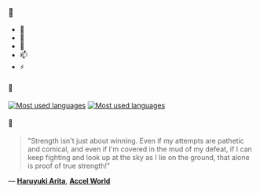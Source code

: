### 👋

- 🔭
- 🌱
- 💬
- 📫
- ⚡

#### 🧏

[![Most used languages](https://github-readme-stats-aynah.vercel.app/api/top-langs/?username=aynh&theme=solarized-dark&langs_count=6&layout=compact&hide_title=true)](https://github.com/anuraghazra/github-readme-stats#gh-dark-mode-only)
[![Most used languages](https://github-readme-stats-aynah.vercel.app/api/top-langs/?username=aynh&theme=solarized-light&langs_count=6&layout=compact&hide_title=true)](https://github.com/anuraghazra/github-readme-stats#gh-light-mode-only)

#### 💬

> "Strength isn't just about winning. Even if my attempts are pathetic and comical, and even if I'm covered in the mud of my defeat, if I can keep fighting and look up at the sky as I lie on the ground, that alone is proof of true strength!"

&mdash; [**Haruyuki Arita**](https://myanimelist.net/character.php?q=Haruyuki%20Arita&cat=character), [**Accel World**](https://myanimelist.net/search/all?q=Accel%20World&cat=all)
